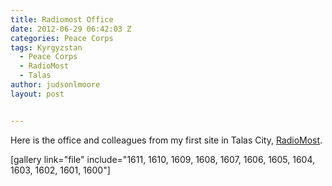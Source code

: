 ```yaml
---
title: Radiomost Office
date: 2012-06-29 06:42:03 Z
categories: Peace Corps
tags: Kyrgyzstan
  - Peace Corps
  - RadioMost
  - Talas
author: judsonlmoore
layout: post


---
```


Here is the office and colleagues from my first site in Talas City, [RadioMost](https://www.judsonlmoore.com/radiomost-office/).

[gallery link="file" include="1611, 1610, 1609, 1608, 1607, 1606, 1605, 1604, 1603, 1602, 1601, 1600"]
